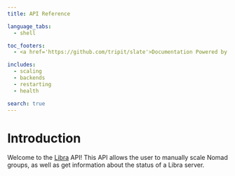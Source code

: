 ```yaml
---
title: API Reference

language_tabs:
  - shell

toc_footers:
  - <a href='https://github.com/tripit/slate'>Documentation Powered by Slate</a>

includes:
  - scaling
  - backends
  - restarting
  - health

search: true
---
```


# Introduction

Welcome to the [Libra](https://github.com/underarmour/libra) API! This API allows the user to manually scale Nomad groups, as well as get information about the status of a Libra server.